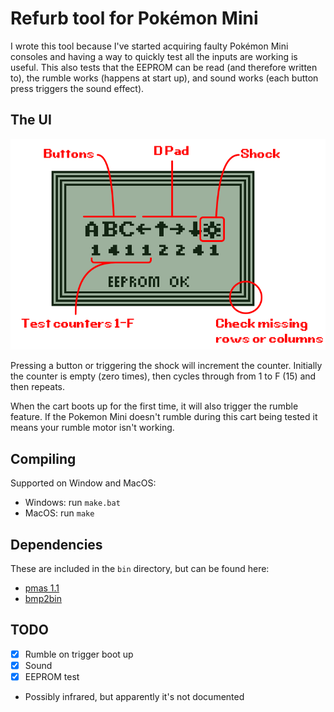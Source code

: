 # Refurb tool for Pokémon Mini

I wrote this tool because I've started acquiring faulty Pokémon Mini consoles and having a way to quickly test all the inputs are working is useful. This also tests that the EEPROM can be read (and therefore written to), the rumble works (happens at start up), and sound works (each button press triggers the sound effect).

## The UI

![](assets/annotations.png)

Pressing a button or triggering the shock will increment the counter. Initially the counter is empty (zero times), then cycles through from 1 to F (15) and then repeats.

When the cart boots up for the first time, it will also trigger the rumble feature. If the Pokemon Mini doesn't rumble during this cart being tested it means your rumble motor isn't working.

## Compiling

Supported on Window and MacOS:

- Windows: run `make.bat`
- MacOS: run `make`

## Dependencies

These are included in the `bin` directory, but can be found here:

- [pmas 1.1](https://github.com/logicplace/PMAS/)
- [bmp2bin](https://www.pokemon-mini.net/tools/bmp2bin/)

## TODO

- [x] Rumble on trigger boot up
- [x] Sound
- [x] EEPROM test
- Possibly infrared, but apparently it's not documented
